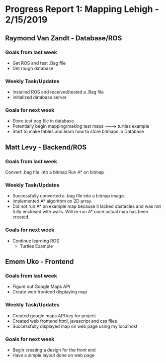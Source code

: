 # Progress Report 1:	Mapping Lehigh -		2/15/2019

## Raymond Van Zandt - Database/ROS

### Goals from last week
* Get ROS and test .Bag file
* Get rough database

### Weekly Task/Updates
* Installed ROS and received/tested a .Bag file
* Initialized database server

### Goals for next week
* Store test bag file in database
* Potentially begin mapping/making test maps ---> turtles example
* Start to make tables and learn how to store bitmaps in Database

## Matt Levy - Backend/ROS

### Goals from last week
Convert .bag file into a bitmap
Run A* on bitmap

### Weekly Task/Updates
- Successfully converted a .bag file into a bitmap image.
- Implemented A* algorithm on 2D array.
- Did not run A* on example map because it lacked obstacles and was not fully enclosed with walls.  Will re-run A* once actual map has been created.

### Goals for next week
- Continue learning ROS
  - Turtles Example

## Emem Uko - Frontend

### Goals from last week
* Figure out Google Maps API 
* Create web frontend displaying map

### Weekly Task/Updates
* Created google maps API key for project
* Created web frontend html, javascript and css files
* Successfully displayed map on web page using my localhost 

### Goals for next week
* Begin creating a design for the front end 
* Have a simple layout done on web page
